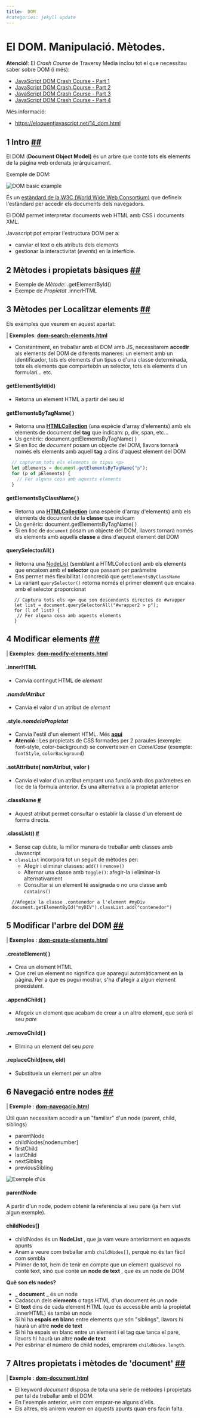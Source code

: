 ```yaml
---
title:  DOM
#categories: jekyll update
---
```

# El DOM. Manipulació. Mètodes.

**Atenció!**: El _Crash Course_ de Traversy Media inclou tot el que necessitau saber sobre DOM (i més):

- [JavaScript DOM Crash Course - Part 1](https://www.youtube.com/watch?v=0ik6X4DJKCc)
- [JavaScript DOM Crash Course - Part 2](https://www.youtube.com/watch?v=mPd2aJXCZ2g)
- [JavaScript DOM Crash Course - Part 3](https://www.youtube.com/watch?v=wK2cBMcDTss)
- [JavaScript DOM Crash Course - Part 4](https://www.youtube.com/watch?v=i37KVt_IcXw)

Més informació:

- https://eloquentjavascript.net/14_dom.html

## 1 Intro [##](https://www.w3schools.com/js/js_htmldom.asp)

El DOM (**Document Object Model)** és un arbre que conté tots els elements de la pàgina web ordenats jeràrquicament.

Exemple de DOM:

![DOM basic example](https://www.w3schools.com/js/pic_htmltree.gif)

És un [estàndard de la W3C (World Wide Web Consortium)](https://dom.spec.whatwg.org/) que defineix l&#39;estàndard per accedir els documents dels navegadors.

El DOM permet interpretar documents web HTML amb CSS i documents XML.

Javascript pot emprar l'estructura DOM per a:

- canviar el text o els atributs dels elements
- gestionar la interactivitat (_events_) en la interfície.

## 2 Mètodes i propietats bàsiques [##](https://www.w3schools.com/js/js_htmldom_methods.asp)

- Exemple de _Mètode_: .getElementById()
- Exempe de _Propietat_ .innerHTML

## 3 Mètodes per Localitzar elements [##](https://www.w3schools.com/js/js_htmldom_elements.asp)

Els exemples que veurem en aquest apartat:

| **Exemples**: [**dom-search-elements.html**](https://github.com/classicoman2/guide_javascript/blob/master/04/dom-search-elements.html)

- Constantment, en treballar amb el DOM amb JS, necessitarem **accedir** als elements del DOM de diferents maneres: un element amb un identificador, tots els elements d&#39;un tipus o d&#39;una classe determinada, tots els elements que comparteixin un selector, tots els elements d&#39;un formulari… etc.

#### getElementById(id)

- Retorna un element HTML a partir del seu id

#### getElementsByTagName( )

- Retorna una [**HTMLCollection**](https://www.w3schools.com/js/js_htmldom_collections.asp) (una espècie d&#39;array d&#39;elements) amb els elements de document del **tag** que indicam: p, div, span, etc…
- Ús genèric: document.getElementsByTagName( )
- Si en lloc de _document_ posam un objecte del DOM, llavors tornarà només els elements amb aquell **tag** a dins d'aquest element del DOM

```js
  // capturam tots els elements de tipus <p>
  let pElements = document.getElementsByTagName("p");
  for (p of pElements) {
    // Fer alguna cosa amb aquests elements
  }
```

#### getElementsByClassName( )

- Retorna una [**HTMLCollection**](https://www.w3schools.com/js/js_htmldom_collections.asp) (una espècie d'array d'elements) amb els elements de document de la **classe** que indicam
- Ús genèric: document.getElementsByTagName( )
- Si en lloc de `document` posam un objecte del DOM, llavors tornarà només els elements amb aquella **classe** a dins d'aquest element del DOM

#### querySelectorAll( )

- Retorna una [NodeList](https://www.w3schools.com/js/js_htmldom_nodelist.asp) (semblant a HTMLCollection) amb els elements que encaixen amb el **selector** que passam per paràmetre
- Ens permet més flexibilitat i concreció que `getElementsByClassName`
- La variant `querySelector()` retorna només el primer element que encaixa amb el selector proporcionat

```
   // Captura tots els <p> que son descendents directes de #wrapper
   let list = document.querySelectorAll("#wrapper2 > p");
   for (l of list) {
    // Fer alguna cosa amb aquests elements
   }
```

## 4 Modificar elements [##](https://www.w3schools.com/js/js_htmldom_html.asp)

| **Exemples**: [**dom-modify-elements.html**](https://github.com/classicoman2/guide_javascript/tree/master/04)

#### .innerHTML

- Canvia contingut HTML de _element_

#### ._nomdelAtribut_

- Canvia el valor d'un atribut de _element_

#### .style._nomdelaPropietat_

- Canvia l&#39;estil d&#39;un element HTML. Més [**aqui**](https://www.w3schools.com/js/js_htmldom_css.asp)
- **Atenció** : Les propietats de CSS formades per 2 paraules (exemple: font-style, color-background) se converteixen en _CamelCase_ (exemple: `fontStyle`, `colorBackground`)

#### .setAttribute( nomAtribut, valor )

- Canvia el valor d'un atribut emprant una funció amb dos paràmetres en lloc de la fòrmula anterior. És una alternativa a la propietat anterior

#### .className [#](https://www.w3schools.com/jsref/prop_html_classname.asp)

- Aquest atribut permet consultar o establir la classe d&#39;un element de forma directa.

#### .classList() [#](https://www.w3schools.com/jsref/prop_element_classlist.asp)

- Sense cap dubte, la millor manera de treballar amb classes amb Javascript
- `classList` incorpora tot un seguit de mètodes per:
  - Afegir i eliminar classes: `add()` i `remove()`
  - Alternar una classe amb `toggle()`: afegir-la i eliminar-la alternativament
  - Consultar si un element té assignada o no una classe amb `contains()`

```
  //Afegeix la classe .contenedor a l'element #myDiv
  document.getElementById("myDIV").classList.add("contenedor")
```

## 5 Modificar l'arbre del DOM [##](https://www.w3schools.com/js/js_htmldom_nodes.asp)

| **Exemples** : [**dom-create-elements.html**](https://github.com/classicoman2/guide_javascript/tree/master/04)

#### .createElement( )

- Crea un element HTML
- Que crei un element no significa que aparegui automàticament en la pàgina. Per a que es pugui mostrar, s'ha d'afegir a algun element preexistent.

#### .appendChild( )

- Afegeix un element que acabam de crear a un altre element, que serà el seu _pare_

#### .removeChild( )

- Elimina un element del seu _pare_

#### .replaceChild(new, old)

- Substitueix un element per un altre

## 6 Navegació entre nodes [##](https://www.w3schools.com/js/js_htmldom_navigation.asp)

| **Exemple** : [**dom-navegacio.html**](https://github.com/classicoman2/guide_javascript/tree/master/04)

Útil quan necessitam accedir a un &quot;familiar&quot; d&#39;un node (parent, child, siblings)

- parentNode
- childNodes[nodenumber]
- firstChild
- lastChild
- nextSibling
- previousSibling

![Exemple d'ús](./assets/html-links.svg)

#### parentNode

A partir d&#39;un node, podem obtenir la referència al seu pare (ja hem vist algun exemple).

#### childNodes[]

- childNodes és un **NodeList** , que ja vam veure anteriorment en aquests apunts
- Anam a veure com treballar amb `childNodes[]`, perquè no és tan fàcil com sembla
- Primer de tot, hem de tenir en compte que un element qualsevol no conté text, sinó que conté un **node de text** , que és un node de DOM

**Què son els nodes?**

- _ **document** _ és un node
- Cadascun dels **elements** o tags HTML d'un document és un node
- El **text** dins de cada element HTML (que és accessible amb la propietat .innerHTML) és també un node
- Si hi ha **espais en blanc** entre elements que són &quot;siblings&quot;, llavors hi haurà un altre **node de text**
- Si hi ha espais en blanc entre un element i el tag que tanca el pare, llavors hi haurà un altre **node de text**
- Per esbrinar el número de child nodes, emprarem `childNodes.length`.

## 7 Altres propietats i mètodes de &#39;document&#39; [##](https://www.w3schools.com/jsref/dom_obj_document.asp)

| **Exemple** : [**dom-document.html**](https://github.com/classicoman2/guide_javascript/tree/master/04)

- El keyword _document_ disposa de tota una sèrie de mètodes i propietats per tal de treballar amb el DOM.
- En l&#39;exemple anterior, veim com emprar-ne alguns d&#39;ells.
- Els altres, els anirem veurem en aquests apunts quan ens facin falta.